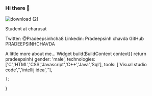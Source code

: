 ### Hi there 👋

   ![download (2)](https://user-images.githubusercontent.com/55187749/113020993-c3297100-91a0-11eb-9b6e-adf8b5ca8a80.jpeg)

Student at charusat



Twitter: @Pradeepsinhcha8 Linkedin: Pradeepsinh chavda GitHub PRADEEPSINHCHAVDA  

 A little more about me...
Widget build(BuildContext context){
    return pradeepsinh(
        gender: 'male',
        technologies: ['C','HTML','CSS','Javascript','C++','Java','Sql'],
        tools: ['Visual studio code','','intellij idea',''],
        
    );
}

